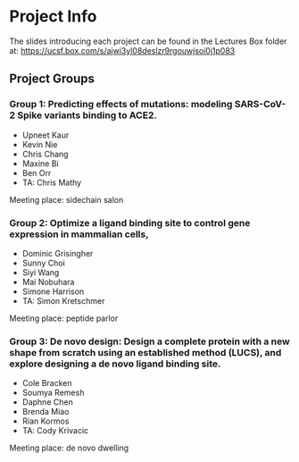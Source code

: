 # Project Info

The slides introducing each project can be found in the Lectures Box folder at: https://ucsf.box.com/s/ajwi3yl08deslzr9rgouwjsoi0j1p083

## Project Groups

### Group 1: Predicting effects of mutations: modeling SARS-CoV-2 Spike variants binding to ACE2.

- Upneet Kaur
- Kevin Nie
- Chris Chang
- Maxine Bi
- Ben Orr
- TA: Chris Mathy

Meeting place: sidechain salon

### Group 2: Optimize a ligand binding site to control gene expression in mammalian cells,

- Dominic Grisingher
- Sunny Choi
- Siyi Wang
- Mai Nobuhara
- Simone Harrison
- TA: Simon Kretschmer

Meeting place: peptide parlor

### Group 3: De novo design: Design a complete protein with a new shape from scratch using an established method (LUCS), and explore designing a de novo ligand binding site.
- Cole Bracken
- Soumya Remesh
- Daphne Chen
- Brenda Miao
- Rian Kormos
- TA: Cody Krivacic

Meeting place: de novo dwelling
